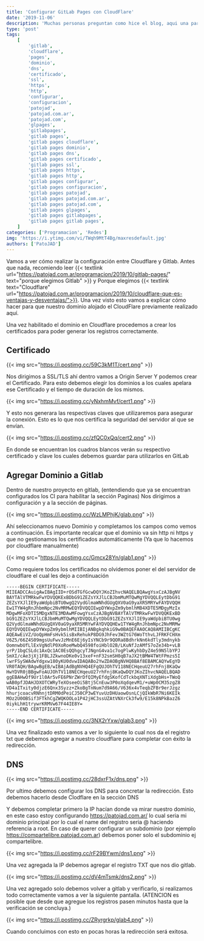 ```yaml
---
title: 'Configurar GitLab Pages con CloudFlare'
date: '2019-11-06'
description: 'Muchas personas preguntan como hice el blog, aqui una parte mas de como configurar CloudFlare para el dominio del GitLab Pages.'
type: 'post'
tags:
    [
        'gitlab',
        'cloudflare',
        'pages',
        'dominio',
        'dns',
        'certificado',
        'ssl',
        'https',
        'http',
        'configurar',
        'configuracion',
        'patojad',
        'patojad.com.ar',
        'patojad.com',
        'glpages',
        'gitlabpages',
        'gitlab pages',
        'gitlab pages cloudflare',
        'gitlab pages dominio',
        'gitlab pages dns',
        'gitlab pages certificado',
        'gitlab pages ssl',
        'gitlab pages https',
        'gitlab pages http',
        'gitlab pages configurar',
        'gitlab pages configuracion',
        'gitlab pages patojad',
        'gitlab pages patojad.com.ar',
        'gitlab pages patojad.com',
        'gitlab pages glpages',
        'gitlab pages gitlabpages',
        'gitlab pages gitlab pages',
    ]
categories: ['Programacion', 'Redes']
img: 'https://i.ytimg.com/vi/TWqh9MtT4Bg/maxresdefault.jpg'
authors: ['PatoJAD']
---
```


Vamos a ver cómo realizar la configuración entre Cloudflare y Gitlab. Antes que nada, recomiendo leer {{< textlink url="https://patojad.com.ar/programacion/2019/10/gitlab-pages/" text="porque elegimos Gitlab" >}} y Porque elegimos {{< textlink text="Cloudflare" url="https://patojad.com.ar/programacion/2019/10/cloudflare-que-es-ventajas-y-desventajas/">}}. Una vez visto esto vamos a explicar cómo hacer para que nuestro dominio alojado el CloudFlare previamente realizado aquí.

Una vez habilitado el dominio en Cloudflare procedemos a crear los certificados para poder generar los registros correctamente.

## Certificado

{{< img src="https://i.postimg.cc/59C3kM1T/cert.png" >}}

Nos dirigimos a SSL/TLS ahí dentro vamos a Origin Server Y podemos crear el Certificado. Para esto debemos elegir los dominios a los cuales apelara ese Certificado y el tiempo de duración de los mismos.

{{< img src="https://i.postimg.cc/yNxhmMvf/cert1.png" >}}

Y esto nos generara las respectivas claves que utilizaremos para asegurar la conexión. Esto es lo que nos certifica la seguridad del servidor al que se envían.

{{< img src="https://i.postimg.cc/zfQC0xQq/cert2.png" >}}

En donde se encuentran los cuadros blancos verán su respectivo certificado y clave los cuales debemos guardar para utilizarlos en GitLab

## Agregar Dominio a Gitlab

Dentro de nuestro proyecto en gitlab, (entendiendo que ya se encuentran configurados los CI para habilitar la sección Paginas) Nos dirigimos a configuración y a la sección de páginas.

{{< img src="https://i.postimg.cc/WzLMPhjK/glab.png" >}}

Ahí seleccionamos nuevo Dominio y completamos los campos como vemos a continuación. Es importante recalcar que el dominio va sin http ni https y que no gestionamos los certificados automáticamente (Ya que lo hacemos por cloudflare manualmente)

{{< img src="https://i.postimg.cc/Gmcx28Yn/glab1.png" >}}

Como requiere todos los certificados no olvidemos poner el del servidor de cloudflare el cual les dejo a continuación

    -----BEGIN CERTIFICATE-----
    MIIEADCCAuigAwIBAgIID+rOSdTGfGcwDQYJKoZIhvcNAQELBQAwgYsxCzAJBgNV
    BAYTAlVTMRkwFwYDVQQKExBDbG91ZEZsYXJlLCBJbmMuMTQwMgYDVQQLEytDbG91
    ZEZsYXJlIE9yaWdpbiBTU0wgQ2VydGlmaWNhdGUgQXV0aG9yaXR5MRYwFAYDVQQH
    Ew1TYW4gRnJhbmNpc2NvMRMwEQYDVQQIEwpDYWxpZm9ybmlhMB4XDTE5MDgyMzIx
    MDgwMFoXDTI5MDgxNTE3MDAwMFowgYsxCzAJBgNVBAYTAlVTMRkwFwYDVQQKExBD
    bG91ZEZsYXJlLCBJbmMuMTQwMgYDVQQLEytDbG91ZEZsYXJlIE9yaWdpbiBTU0wg
    Q2VydGlmaWNhdGUgQXV0aG9yaXR5MRYwFAYDVQQHEw1TYW4gRnJhbmNpc2NvMRMw
    EQYDVQQIEwpDYWxpZm9ybmlhMIIBIjANBgkqhkiG9w0BAQEFAAOCAQ8AMIIBCgKC
    AQEAwEiVZ/UoQpHmFsHvk5isBxRehukP8DG9JhFev3WZtG76WoTthvLJFRKFCHXm
    V6Z5/66Z4S09mgsUuFwvJzMnE6Ej6yIsYNCb9r9QORa8BdhrkNn6kdTly3mdnykb
    OomnwbUfLlExVgNdlP0XoRoeMwbQ4598foiHblO2B/LKuNfJzAMfS7oZe34b+vLB
    yrP/1bgCSLdc1AxQc1AC0EsQQhgcyTJNgnG4va1c7ogPlwKyhbDyZ4e59N5lbYPJ
    SmXI/cAe3jXj1FBLJZkwnoDKe0v13xeF+nF32smSH0qB7aJX2tBMW4TWtFPmzs5I
    lwrFSySWAdwYdgxw180yKU0dvwIDAQABo2YwZDAOBgNVHQ8BAf8EBAMCAQYwEgYD
    VR0TAQH/BAgwBgEB/wIBAjAdBgNVHQ4EFgQUJOhTV118NECHqeuU27rhFnj8KaQw
    HwYDVR0jBBgwFoAUJOhTV118NECHqeuU27rhFnj8KaQwDQYJKoZIhvcNAQELBQAD
    ggEBAHwOf9Ur1l0Ar5vFE6PNrZWrDfQIMyEfdgSKofCdTckbqXNTiXdgbHs+TWoQ
    wAB0pfJDAHJDXOTCWRyTeXOseeOi5Btj5CnEuw3P0oXqdqevM1/+uWp0CM35zgZ8
    VD4aITxity0djzE6Qnx3Syzz+ZkoBgTnNum7d9A66/V636x4vTeqbZFBr9erJzgz
    hhurjcoacvRNhnjtDRM0dPeiCJ50CP3wEYuvUzDHUaowOsnLCjQIkWbR7Ni6KEIk
    MOz2U0OBSif3FTkhCgZWQKOOLo1P42jHC3ssUZAtVNXrCk3fw9/E15k8NPkBazZ6
    0iykLhH1trywrKRMVw67F44IE8Y=
    -----END CERTIFICATE-----

{{< img src="https://i.postimg.cc/3NX2rYxw/glab3.png" >}}

Una vez finalizado esto vamos a ver lo siguiente lo cual nos da el registro txt que debemos agregar a nuestro cloudflare para completar con éxito la redirección.

## DNS

{{< img src="https://i.postimg.cc/28dxrF1x/dns.png" >}}

Por ultimo debemos configurar los DNS para concretar la redirección. Esto debemos hacerlo desde Clodflare en la sección DNS

Y debemos completar primero la IP hacían donde va mirar nuestro dominio, en este caso estoy configurando https://patojad.com.ar/ lo cual seria mi dominio principal por lo cual el name del registro seria @ haciendo referencia a root. En caso de querer configurar un subdominio (por ejemplo https://compartelibre.patojad.com.ar) debemos poner solo el subdominio ej compartelibre.

{{< img src="https://i.postimg.cc/rF29BYwm/dns1.png" >}}

Una vez agregada la IP debemos agregar el registro TXT que nos dio gitlab.

{{< img src="https://i.postimg.cc/dV4mTsmk/dns2.png" >}}

Una vez agregado solo debemos volver a gitlab y verificarlo, si realizamos todo correctamente vamos a ver la siguiente pantalla. (ATENCION es posible que desde que agregue los registros pasen minutos hasta que la verificación se concluya.)

{{< img src="https://i.postimg.cc/ZRyrgrkp/glab4.png" >}}

Cuando concluimos con esto en pocas horas la redirección será exitosa.

